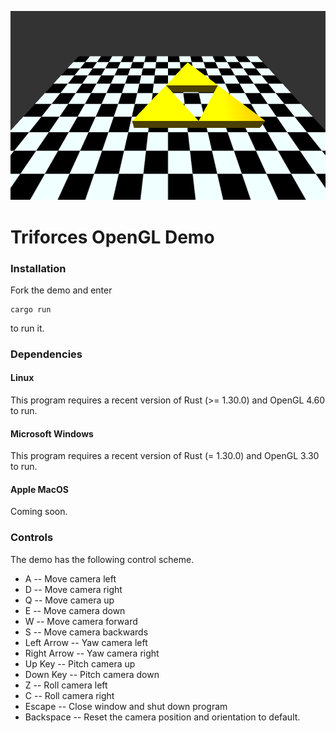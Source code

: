 ![Title Screen](readme.png)
# Triforces OpenGL Demo

### Installation
Fork the demo and enter
```
cargo run
```
to run it.

### Dependencies
#### Linux
This program requires a recent version of Rust (>= 1.30.0) and OpenGL 4.60 to run.
#### Microsoft Windows
This program requires a recent version of Rust (= 1.30.0) and OpenGL 3.30 to run.
#### Apple MacOS
Coming soon.

### Controls
The demo has the following control scheme.
* A -- Move camera left
* D -- Move camera right
* Q -- Move camera up
* E -- Move camera down
* W -- Move camera forward
* S -- Move camera backwards
* Left Arrow -- Yaw camera left
* Right Arrow -- Yaw camera right
* Up Key -- Pitch camera up
* Down Key -- Pitch camera down
* Z -- Roll camera left
* C -- Roll camera right
* Escape -- Close window and shut down program
* Backspace -- Reset the camera position and orientation to default.